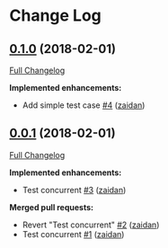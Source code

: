 # Change Log

## [0.1.0](https://github.com/zaidan/optee_agent/tree/0.1.0) (2018-02-01)

[Full Changelog](https://github.com/zaidan/optee_agent/compare/0.0.1...0.1.0)

**Implemented enhancements:**

- Add simple test case [\#4](https://github.com/zaidan/optee_agent/pull/4) ([zaidan](https://github.com/zaidan))

## [0.0.1](https://github.com/zaidan/optee_agent/tree/0.0.1) (2018-02-01)

[Full Changelog](https://github.com/zaidan/optee_agent/compare/fd6b1e5cc19ce001044784534c5148244bf7d253...0.0.1)

**Implemented enhancements:**

- Test concurrent [\#3](https://github.com/zaidan/optee_agent/pull/3) ([zaidan](https://github.com/zaidan))

**Merged pull requests:**

- Revert "Test concurrent" [\#2](https://github.com/zaidan/optee_agent/pull/2) ([zaidan](https://github.com/zaidan))
- Test concurrent [\#1](https://github.com/zaidan/optee_agent/pull/1) ([zaidan](https://github.com/zaidan))
